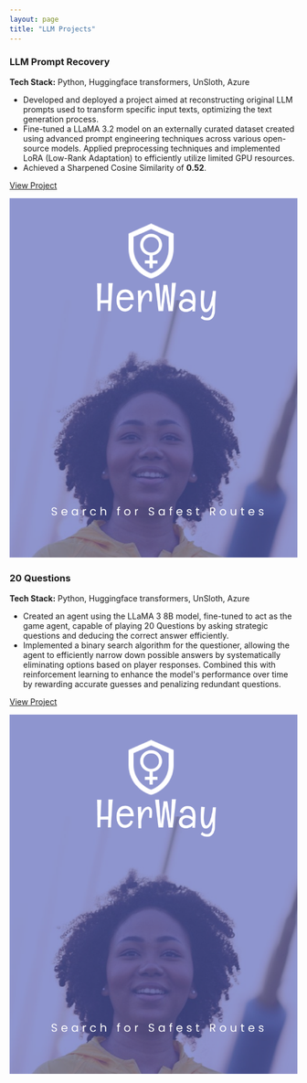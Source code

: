 ```yaml
---
layout: page
title: "LLM Projects"
---
```


<div class="project-card">
  <div class="project-card-content">
    <h3>LLM Prompt Recovery</h3>
      <p><strong>Tech Stack:</strong> Python, Huggingface transformers, UnSloth, Azure</p>
      <p></p>
      <ul>
        <li>Developed and deployed a project aimed at reconstructing original LLM prompts used to transform specific input texts, optimizing the text generation process.</li>
        <li>Fine-tuned a LLaMA 3.2 model on an externally curated dataset created using advanced prompt engineering techniques across various open-source models. Applied preprocessing techniques and implemented LoRA (Low-Rank Adaptation) to efficiently utilize limited GPU resources.</li>
        <li>Achieved a Sharpened Cosine Similarity of <b>0.52</b>.</li>
      </ul>
      <p><a href="https://github.com/Tarun-108/HerWay">View Project</a></p>
  </div>
  <img src="/assets/projects/herway.png" alt="her-way" class="project-card-img" />
</div>


<div class="project-card">
  <div class="project-card-content">
    <h3>20 Questions</h3>
      <p><strong>Tech Stack:</strong> Python, Huggingface transformers, UnSloth, Azure</p>
      <p></p>
      <ul>
        <li>Created an agent using the LLaMA 3 8B model, fine-tuned to act as the game agent, capable of playing 20 Questions by asking strategic questions and deducing the correct answer efficiently.</li>
        <li>Implemented a binary search algorithm for the questioner, allowing the agent to efficiently narrow down possible answers by systematically eliminating options based on player responses. Combined this with reinforcement learning to enhance the model's performance over time by rewarding accurate guesses and penalizing redundant questions.</li>
      </ul>
      <p><a href="https://github.com/Tarun-108/HerWay">View Project</a></p>
  </div>
  <img src="/assets/projects/herway.png" alt="her-way" class="project-card-img" />
</div>
